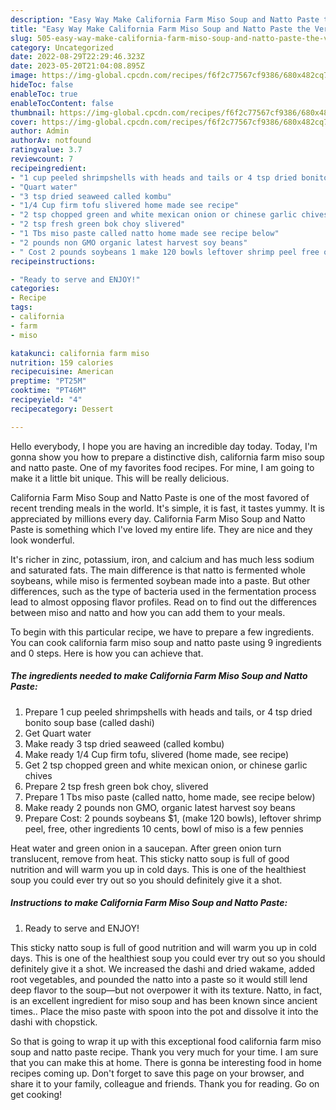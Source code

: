 ```yaml
---
description: "Easy Way Make California Farm Miso Soup and Natto Paste the Very Delicious"
title: "Easy Way Make California Farm Miso Soup and Natto Paste the Very Delicious"
slug: 505-easy-way-make-california-farm-miso-soup-and-natto-paste-the-very-delicious
category: Uncategorized
date: 2022-08-29T22:29:46.323Z
date: 2023-05-20T21:04:08.895Z
image: https://img-global.cpcdn.com/recipes/f6f2c77567cf9386/680x482cq70/california-farm-miso-soup-and-natto-paste-recipe-main-photo.jpg
hideToc: false
enableToc: true
enableTocContent: false
thumbnail: https://img-global.cpcdn.com/recipes/f6f2c77567cf9386/680x482cq70/california-farm-miso-soup-and-natto-paste-recipe-main-photo.jpg
cover: https://img-global.cpcdn.com/recipes/f6f2c77567cf9386/680x482cq70/california-farm-miso-soup-and-natto-paste-recipe-main-photo.jpg
author: Admin
authorAv: notfound
ratingvalue: 3.7
reviewcount: 7
recipeingredient:
- "1 cup peeled shrimpshells with heads and tails or 4 tsp dried bonito soup base called dashi"
- "Quart water"
- "3 tsp dried seaweed called kombu"
- "1/4 Cup firm tofu slivered home made see recipe"
- "2 tsp chopped green and white mexican onion or chinese garlic chives"
- "2 tsp fresh green bok choy slivered"
- "1 Tbs miso paste called natto home made see recipe below"
- "2 pounds non GMO organic latest harvest soy beans"
- " Cost 2 pounds soybeans 1 make 120 bowls leftover shrimp peel free other ingredients 10 cents bowl of miso is a few pennies"
recipeinstructions:

- "Ready to serve and ENJOY!"
categories:
- Recipe
tags:
- california
- farm
- miso

katakunci: california farm miso 
nutrition: 159 calories
recipecuisine: American
preptime: "PT25M"
cooktime: "PT46M"
recipeyield: "4"
recipecategory: Dessert

---
```



Hello everybody, I hope you are having an incredible day today. Today, I'm gonna show you how to prepare a distinctive dish, california farm miso soup and natto paste. One of my favorites food recipes. For mine, I am going to make it a little bit unique. This will be really delicious.

California Farm Miso Soup and Natto Paste is one of the most favored of recent trending meals in the world. It's simple, it is fast, it tastes yummy. It is appreciated by millions every day. California Farm Miso Soup and Natto Paste is something which I've loved my entire life. They are nice and they look wonderful.

It&#39;s richer in zinc, potassium, iron, and calcium and has much less sodium and saturated fats. The main difference is that natto is fermented whole soybeans, while miso is fermented soybean made into a paste. But other differences, such as the type of bacteria used in the fermentation process lead to almost opposing flavor profiles. Read on to find out the differences between miso and natto and how you can add them to your meals.


To begin with this particular recipe, we have to prepare a few ingredients. You can cook california farm miso soup and natto paste using 9 ingredients and 0 steps. Here is how you can achieve that.

<!--inarticleads1-->

##### The ingredients needed to make California Farm Miso Soup and Natto Paste:

1. Prepare 1 cup peeled shrimpshells with heads and tails, or 4 tsp dried bonito soup base (called dashi)
1. Get Quart water
1. Make ready 3 tsp dried seaweed (called kombu)
1. Make ready 1/4 Cup firm tofu, slivered (home made, see recipe)
1. Get 2 tsp chopped green and white mexican onion, or chinese garlic chives
1. Prepare 2 tsp fresh green bok choy, slivered
1. Prepare 1 Tbs miso paste (called natto, home made, see recipe below)
1. Make ready 2 pounds non GMO, organic latest harvest soy beans
1. Prepare  Cost: 2 pounds soybeans $1, (make 120 bowls), leftover shrimp peel, free, other ingredients 10 cents, bowl of miso is a few pennies


Heat water and green onion in a saucepan. After green onion turn translucent, remove from heat. This sticky natto soup is full of good nutrition and will warm you up in cold days. This is one of the healthiest soup you could ever try out so you should definitely give it a shot. 

<!--inarticleads2-->

##### Instructions to make California Farm Miso Soup and Natto Paste:


1. Ready to serve and ENJOY!

This sticky natto soup is full of good nutrition and will warm you up in cold days. This is one of the healthiest soup you could ever try out so you should definitely give it a shot. We increased the dashi and dried wakame, added root vegetables, and pounded the natto into a paste so it would still lend deep flavor to the soup—but not overpower it with its texture. Natto, in fact, is an excellent ingredient for miso soup and has been known since ancient times.. Place the miso paste with spoon into the pot and dissolve it into the dashi with chopstick. 

So that is going to wrap it up with this exceptional food california farm miso soup and natto paste recipe. Thank you very much for your time. I am sure that you can make this at home. There is gonna be interesting food in home recipes coming up. Don't forget to save this page on your browser, and share it to your family, colleague and friends. Thank you for reading. Go on get cooking!
